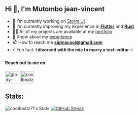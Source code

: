 ## Hi 👋, I'm Mutombo jean-vincent

- 🔭 I’m currently working on [Storm UI](https://storm.bestseller.com/)
- 🌱 I’m currently improving my experience in [**Flutter**](https://flutter.dev/) and [**Rust**](https://www.rust-lang.org/)
- 👨‍💻 All of my projects are available at my [portfolio](https://coolbeatz71.github.io/meet/#/)
- 📄 Know about my [experience](https://docs.google.com/presentation/d/15sNQrBbKHHPSCdofciya0XGESFcn3ONBk8V1qfaWB0o)
- 📫 How to reach me **sigmacool@gmail.com**
- ⚡ Fun fact: **I divorced with the mic to marry a text-editor** 🔥

#### Reach out to me on

<p align="left">
<a href="https://www.linkedin.com/in/mutombo-jv/" target="blank"><img align="center" src="https://cdn.worldvectorlogo.com/logos/linkedin-icon-2.svg" alt="glody-mutombo-riy" height="40" width="45" /></a>
<a href="https://stackoverflow.com/users/8124496/coolbeatz71" target="blank"><img align="center"  src="https://cdn.worldvectorlogo.com/logos/stack-overflow.svg" alt="coolbeatz71" height="40" width="45" /></a>

## Stats:

![coolbeatz71's Stats](https://github-readme-stats.vercel.app/api?username=coolbeatz71&show_icons=true&hide_border=true&theme=shades-of-purple&card_width=150)
[![GitHub Streak](https://streak-stats.demolab.com?user=coolbeatz71&theme=shades-of-purple&card_width=420&card_height=194)](https://git.io/streak-stats)
